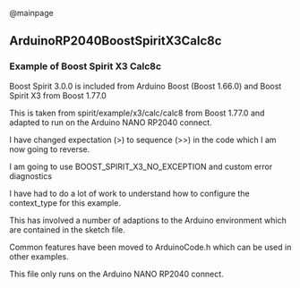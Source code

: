 @mainpage

## ArduinoRP2040BoostSpiritX3Calc8c

### Example of Boost Spirit X3 Calc8c

Boost Spirit 3.0.0 is included from Arduino Boost (Boost 1.66.0) and Boost Spirit X3 from Boost 1.77.0

This is taken from spirit/example/x3/calc/calc8 from Boost 1.77.0 
and adapted to run on the Arduino NANO RP2040 connect.

I have changed expectation (>) to sequence (>>) in the code which I am now going to reverse.

I am going to use BOOST_SPIRIT_X3_NO_EXCEPTION and custom error diagnostics

I have had to do a lot of work to understand how to configure the context_type for this example.

This has involved a number of adaptions to the Arduino environment which are contained in the sketch file.

Common features have been moved to ArduinoCode.h which can be used in other examples.

This file only runs on the Arduino NANO RP2040 connect.
